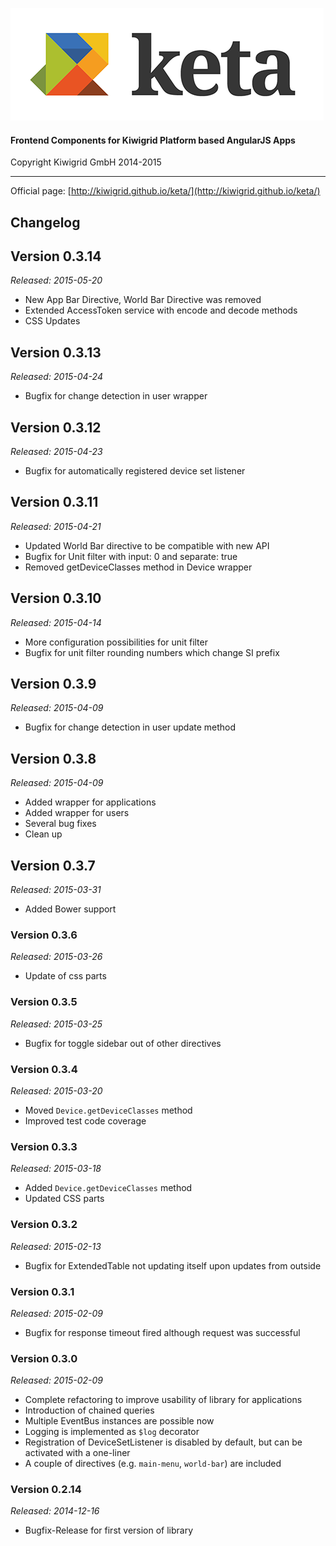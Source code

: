 ![keta](keta.png "keta")

#### Frontend Components for Kiwigrid Platform based AngularJS Apps

Copyright Kiwigrid GmbH 2014-2015

---

Official page: [http://kiwigrid.github.io/keta/](http://kiwigrid.github.io/keta/)

## Changelog

## Version 0.3.14

_Released: 2015-05-20_

* New App Bar Directive, World Bar Directive was removed
* Extended AccessToken service with encode and decode methods
* CSS Updates

## Version 0.3.13

_Released: 2015-04-24_

* Bugfix for change detection in user wrapper

## Version 0.3.12

_Released: 2015-04-23_

* Bugfix for automatically registered device set listener

## Version 0.3.11

_Released: 2015-04-21_

* Updated World Bar directive to be compatible with new API
* Bugfix for Unit filter with input: 0 and separate: true
* Removed getDeviceClasses method in Device wrapper

## Version 0.3.10

_Released: 2015-04-14_

* More configuration possibilities for unit filter
* Bugfix for unit filter rounding numbers which change SI prefix

## Version 0.3.9

_Released: 2015-04-09_

* Bugfix for change detection in user update method

## Version 0.3.8

_Released: 2015-04-09_

* Added wrapper for applications
* Added wrapper for users
* Several bug fixes
* Clean up

## Version 0.3.7

_Released: 2015-03-31_

* Added Bower support

### Version 0.3.6

_Released: 2015-03-26_

* Update of css parts

### Version 0.3.5

_Released: 2015-03-25_

* Bugfix for toggle sidebar out of other directives

### Version 0.3.4

_Released: 2015-03-20_

* Moved `Device.getDeviceClasses` method
* Improved test code coverage

### Version 0.3.3

_Released: 2015-03-18_

* Added `Device.getDeviceClasses` method
* Updated CSS parts

### Version 0.3.2

_Released: 2015-02-13_

* Bugfix for ExtendedTable not updating itself upon updates from outside

### Version 0.3.1

_Released: 2015-02-09_

* Bugfix for response timeout fired although request was successful

### Version 0.3.0

_Released: 2015-02-09_

* Complete refactoring to improve usability of library for applications
* Introduction of chained queries
* Multiple EventBus instances are possible now
* Logging is implemented as `$log` decorator
* Registration of DeviceSetListener is disabled by default, but can be activated with a one-liner
* A couple of directives (e.g. `main-menu`, `world-bar`) are included

### Version 0.2.14

_Released: 2014-12-16_

* Bugfix-Release for first version of library
